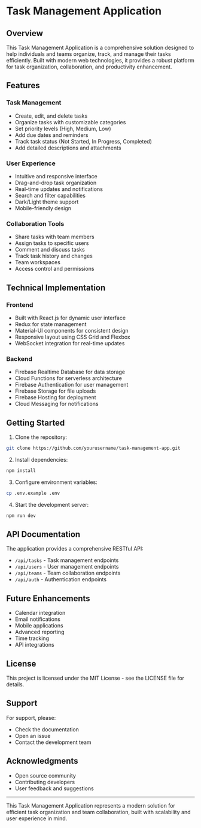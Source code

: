 # Task Management Application

## Overview
This Task Management Application is a comprehensive solution designed to help individuals and teams organize, track, and manage their tasks efficiently. Built with modern web technologies, it provides a robust platform for task organization, collaboration, and productivity enhancement.

## Features

### Task Management
- Create, edit, and delete tasks
- Organize tasks with customizable categories
- Set priority levels (High, Medium, Low)
- Add due dates and reminders
- Track task status (Not Started, In Progress, Completed)
- Add detailed descriptions and attachments

### User Experience
- Intuitive and responsive interface
- Drag-and-drop task organization
- Real-time updates and notifications
- Search and filter capabilities
- Dark/Light theme support
- Mobile-friendly design

### Collaboration Tools
- Share tasks with team members
- Assign tasks to specific users
- Comment and discuss tasks
- Track task history and changes
- Team workspaces
- Access control and permissions

## Technical Implementation

### Frontend
- Built with React.js for dynamic user interface
- Redux for state management
- Material-UI components for consistent design
- Responsive layout using CSS Grid and Flexbox
- WebSocket integration for real-time updates

### Backend
- Firebase Realtime Database for data storage
- Cloud Functions for serverless architecture
- Firebase Authentication for user management
- Firebase Storage for file uploads
- Firebase Hosting for deployment
- Cloud Messaging for notifications


## Getting Started

1. Clone the repository:
```bash
git clone https://github.com/yourusername/task-management-app.git
```

2. Install dependencies:
```bash
npm install
```

3. Configure environment variables:
```bash
cp .env.example .env
```

4. Start the development server:
```bash
npm run dev
```

## API Documentation

The application provides a comprehensive RESTful API:

- `/api/tasks` - Task management endpoints
- `/api/users` - User management endpoints
- `/api/teams` - Team collaboration endpoints
- `/api/auth` - Authentication endpoints



## Future Enhancements

- Calendar integration
- Email notifications
- Mobile applications
- Advanced reporting
- Time tracking
- API integrations



## License

This project is licensed under the MIT License - see the LICENSE file for details.

## Support

For support, please:
- Check the documentation
- Open an issue
- Contact the development team

## Acknowledgments

- Open source community
- Contributing developers
- User feedback and suggestions

---

This Task Management Application represents a modern solution for efficient task organization and team collaboration, built with scalability and user experience in mind.